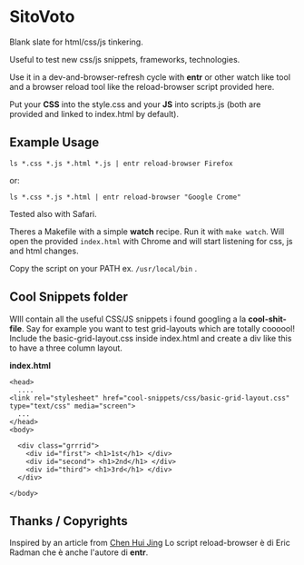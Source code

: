 SitoVoto
========

Blank slate for html/css/js tinkering.

Useful to test new css/js snippets, frameworks, technologies. 

Use it in a dev-and-browser-refresh cycle with **entr** or other watch like tool and a browser reload tool like the reload-browser script provided here.

Put your **CSS** into the style.css and your **JS** into scripts.js (both are provided and linked to index.html by default).

Example Usage
-------------

    ls *.css *.js *.html *.js | entr reload-browser Firefox


or:


    ls *.css *.js *.html | entr reload-browser "Google Crome"


Tested also with Safari.

Theres a Makefile with a simple **watch** recipe. Run it with `make watch`.
Will open the provided `index.html` with Chrome and will start listening for css, js and html changes.

Copy the script on your PATH ex. `/usr/local/bin` .

Cool Snippets folder
--------------------

WIll contain all the useful CSS/JS snippets i found googling a la **cool-shit-file**.
Say for example you want to test grid-layouts which are totally coooool!
Include the basic-grid-layout.css inside index.html and create a div like this to have a three column layout.

**index.html**


    <head>
      ....
    <link rel="stylesheet" href="cool-snippets/css/basic-grid-layout.css" type="text/css" media="screen">
      ...
    </head>
    <body>
    
      <div class="grrrid">
        <div id="first"> <h1>1st</h1> </div>
        <div id="second"> <h1>2nd</h1> </div>
        <div id="third"> <h1>3rd</h1> </div>
      </div>
    
    </body>

Thanks / Copyrights
-------------------

Inspired by an article from [Chen Hui Jing](https://www.chenhuijing.com/blog/css-grid-flexbox-combo/#🎹)
Lo script reload-browser è di Eric Radman che è anche l'autore di **entr**.